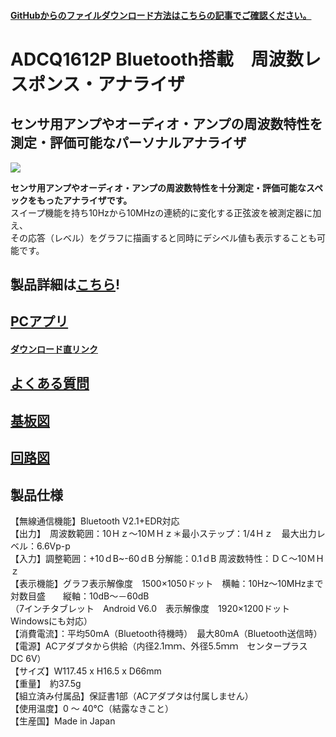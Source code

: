 #### [GitHubからのファイルダウンロード方法はこちらの記事でご確認ください。](https://bit-trade-one.co.jp/h2gh/)
# ADCQ1612P Bluetooth搭載　周波数レスポンス・アナライザ

## センサ用アンプやオーディオ・アンプの周波数特性を測定・評価可能なパーソナルアナライザ

![](https://bit-trade-one.co.jp/wp/wp-content/uploads/2017/07/8af3dbc3bf798dc6700bf38591e52217.png)

**センサ用アンプやオーディオ・アンプの周波数特性を十分測定・評価可能なスペックをもったアナライザです。**  
スイープ機能を持ち10Hzから10MHzの連続的に変化する正弦波を被測定器に加え、  
その応答（レベル）をグラフに描画すると同時にデシベル値も表示することも可能です。  

## 製品詳細は[こちら](https://bit-trade-one.co.jp/product/module/adcq1612p/)!

## [PCアプリ](https://github.com/bit-trade-one/ADCQ1612_Frequency_Response_Analyzer/tree/master/App)
#### [ダウンロード直リンク](https://github.com/bit-trade-one/ADCQ1612_Frequency_Response_Analyzer/raw/master/App/FreqAnalizer.exe)

## [よくある質問](FAQ.md)

## [基板図](https://github.com/bit-trade-one/ADCQ1612_Frequency_Response_Analyzer/blob/master/Dimensions/lc135-n.pdf)

## [回路図](https://github.com/bit-trade-one/ADCQ1612_Frequency_Response_Analyzer/blob/master/Schematics/FreqAnalyzer_schematics.pdf)

## 製品仕様

【無線通信機能】Bluetooth V2.1+EDR対応  
【出力】　周波数範囲：10Ｈｚ～10ＭＨｚ＊最小ステップ：1/4Ｈｚ　最大出力レベル：6.6Vp-p  
【入力】調整範囲：+10ｄB~-60ｄB 分解能：0.1ｄB 周波数特性：ＤＣ～10ＭＨｚ  
【表示機能】グラフ表示解像度　1500×1050ドット　横軸：10Hz～10MHzまで対数目盛　　縦軸：10dB～－60dB  
（7インチタブレット　Android V6.0　表示解像度　1920×1200ドット　Windowsにも対応）  
【消費電流】：平均50mA（Bluetooth待機時）　最大80mA（Bluetooth送信時）  
【電源】ACアダプタから供給（内径2.1ｍｍ、外径5.5ｍｍ　センタープラス　DC 6V）  
【サイズ】W117.45 x H16.5 x D66mm  
【重量】　約37.5g  
【組立済み付属品】保証書1部（ACアダプタは付属しません）  
【使用温度】0 ～ 40℃（結露なきこと）  
【生産国】Made in Japan  

